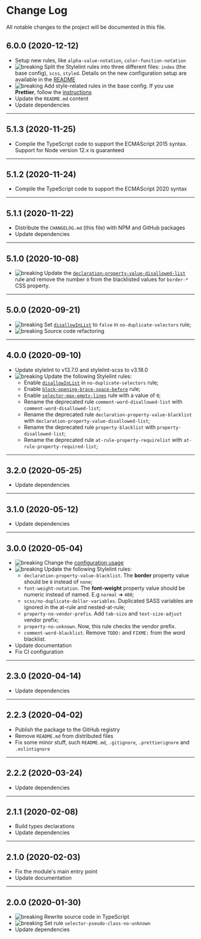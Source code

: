 # Change Log

All notable changes to the project will be documented in this file.

## 6.0.0 (2020-12-12)

- Setup new rules, like `alpha-value-notation`, `color-function-notation`
- ![breaking] Split the Stylelint rules into three different files: `index` (the base config), `scss`, `styled`. Details on the new configuration setup are available in the [README](https://github.com/giotramu/stylelint-config#configs)
- ![breaking] Add style-related rules in the base config. If you use **Prettier**, follow the [instructions](https://github.com/giotramu/stylelint-config#prettier)
- Update the `README.md` content
- Update dependencies

---

## 5.1.3 (2020-11-25)

- Compile the TypeScript code to support the ECMAScript 2015 syntax. Support for Node version 12.x is guaranteed

---

## 5.1.2 (2020-11-24)

- Compile the TypeScript code to support the ECMAScript 2020 syntax

---

## 5.1.1 (2020-11-22)

- Distribute the `CHANGELOG.md` (this file) with NPM and GitHub packages
- Update dependencies

---

## 5.1.0 (2020-10-08)

- ![breaking] Update the [`declaration-property-value-disallowed-list`](https://stylelint.io/user-guide/rules/declaration-property-value-disallowed-list) rule and remove the number `0` from the blacklisted values for `border-*` CSS property.

---

## 5.0.0 (2020-09-21)

- ![breaking] Set [`disallowInList`](https://stylelint.io/user-guide/rules/no-duplicate-selectors#optional-secondary-options) to `false` in `no-duplicate-selectors` rule;
- ![breaking] Source code refactoring

---

## 4.0.0 (2020-09-10)

- Update stylelint to v13.7.0 and stylelint-scss to v3.18.0
- ![breaking] Update the following Stylelint rules:
  - Enable [`disallowInList`](https://stylelint.io/user-guide/rules/no-duplicate-selectors#optional-secondary-options) in `no-duplicate-selectors` rule;
  - Enable [`block-opening-brace-space-before`](https://stylelint.io/user-guide/rules/block-opening-brace-space-before#block-opening-brace-space-before) rule;
  - Enable [`selector-max-empty-lines`](https://stylelint.io/user-guide/rules/selector-max-empty-lines#selector-max-empty-lines) rule with a value of `0`;
  - Rename the deprecated rule `comment-word-disallowed-list` with `comment-word-disallowed-list`;
  - Rename the deprecated rule `declaration-property-value-blacklist` with `declaration-property-value-disallowed-list`;
  - Rename the deprecated rule `property-blacklist` with `property-disallowed-list`;
  - Rename the deprecated rule `at-rule-property-requirelist` with `at-rule-property-required-list`;

---

## 3.2.0 (2020-05-25)

- Update dependencies

---

## 3.1.0 (2020-05-12)

- Update dependencies

---

## 3.0.0 (2020-05-04)

- ![breaking] Change the [configuration usage](https://github.com/giotramu/stylelint-config#usage)
- ![breaking] Update the following Stylelint rules:
  - `declaration-property-value-blacklist`. The **border** property value should be `0` instead of `none`;
  - `font-weight-notation`. The **font-weight** property value should be numeric instead of named. E.g `normal` ➜ `400`;
  - `scss/no-duplicate-dollar-variables`. Duplicated SASS variables are ignored in the at-rule and nested-at-rule;
  - `property-no-vendor-prefix`. Add `tab-size` and `text-size-adjust` vendor prefix;
  - `property-no-unknown`. Now, this rule checks the vendor prefix.
  - `comment-word-blacklist`. Remove `TODO:` and `FIXME:` from the word blacklist.
- Update documentation
- Fix CI configuration

---

## 2.3.0 (2020-04-14)

- Update dependencies

---

## 2.2.3 (2020-04-02)

- Publish the package to the GitHub registry
- Remove `README.md` from distributed files
- Fix some minor stuff, such `README.md`, `.gitignore`, `.prettierignore` and `.eslintignore`

---

## 2.2.2 (2020-03-24)

- Update dependencies

---

## 2.1.1 (2020-02-08)

- Build types declarations
- Update dependencies

---

## 2.1.0 (2020-02-03)

- Fix the module's main entry point
- Update documentation

---

## 2.0.0 (2020-01-30)

- ![breaking] Rewrite source code in TypeScript
- ![breaking] Set rule `selector-pseudo-class-no-unknown`
- Update dependencies

[breaking]: https://shields.io/badge/-breaking-202d3a?style=flat-square
